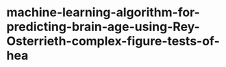 # machine-learning-algorithm-for-predicting-brain-age-using-Rey-Osterrieth-complex-figure-tests-of-hea